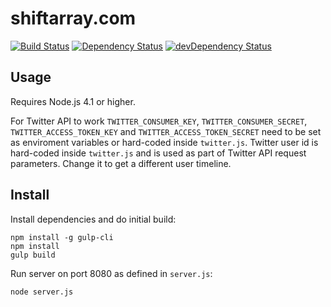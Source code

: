 # shiftarray.com

[![Build Status](https://travis-ci.org/logashoff/shiftarray.com.svg?branch=master)](https://travis-ci.org/logashoff/shiftarray.com) [![Dependency Status](https://david-dm.org/logashoff/shiftarray.com.svg)](https://david-dm.org/logashoff/shiftarray.com) [![devDependency Status](https://david-dm.org/logashoff/shiftarray.com/dev-status.svg)](https://david-dm.org/logashoff/shiftarray.com#info=devDependencies)

## Usage

Requires Node.js 4.1 or higher.

For Twitter API to work ```TWITTER_CONSUMER_KEY```, ```TWITTER_CONSUMER_SECRET```, ```TWITTER_ACCESS_TOKEN_KEY``` and ```TWITTER_ACCESS_TOKEN_SECRET``` need to be set as enviroment variables or hard-coded inside ```twitter.js```. Twitter user id is hard-coded inside ```twitter.js``` and is used as part of Twitter API request parameters. Change it to get a different user timeline.

## Install

Install dependencies and do initial build:
```
npm install -g gulp-cli
npm install
gulp build
```

Run server on port 8080 as defined in ```server.js```:
```
node server.js
```
